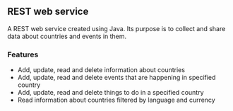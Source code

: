 ## REST web service
A REST web service created using Java. Its purpose is to collect and share data about countries and events in them.

### Features
- Add, update, read and delete information about countries
- Add, update, read and delete events that are happening in specified country
- Add, update, read and delete things to do in a specified country
- Read information about countries filtered by language and currency
